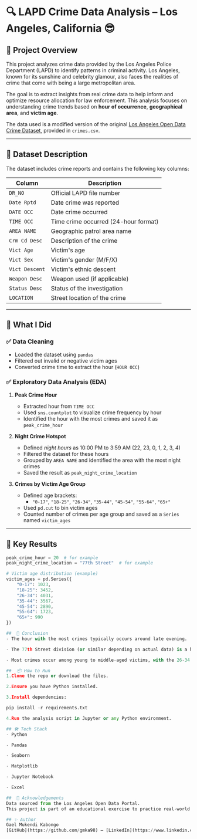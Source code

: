 # 🔍 LAPD Crime Data Analysis – Los Angeles, California 😎

## 📘 Project Overview

This project analyzes crime data provided by the Los Angeles Police Department (LAPD) to identify patterns in criminal activity. Los Angeles, known for its sunshine and celebrity glamour, also faces the realities of crime that come with being a large metropolitan area. 

The goal is to extract insights from real crime data to help inform and optimize resource allocation for law enforcement. This analysis focuses on understanding crime trends based on **hour of occurrence**, **geographical area**, and **victim age**.

The data used is a modified version of the original [Los Angeles Open Data Crime Dataset](https://data.lacity.org/), provided in `crimes.csv`.

---

## 📂 Dataset Description

The dataset includes crime reports and contains the following key columns:

| Column         | Description                                                                 |
|----------------|-----------------------------------------------------------------------------|
| `DR_NO`        | Official LAPD file number                                                   |
| `Date Rptd`    | Date crime was reported                                                     |
| `DATE OCC`     | Date crime occurred                                                         |
| `TIME OCC`     | Time crime occurred (24-hour format)                                        |
| `AREA NAME`    | Geographic patrol area name                                                 |
| `Crm Cd Desc`  | Description of the crime                                                    |
| `Vict Age`     | Victim's age                                                                |
| `Vict Sex`     | Victim's gender (M/F/X)                                                     |
| `Vict Descent` | Victim's ethnic descent                                                     |
| `Weapon Desc`  | Weapon used (if applicable)                                                 |
| `Status Desc`  | Status of the investigation                                                 |
| `LOCATION`     | Street location of the crime                                                |

---

## 🧪 What I Did

### ✅ Data Cleaning
- Loaded the dataset using `pandas`
- Filtered out invalid or negative victim ages
- Converted crime time to extract the hour (`HOUR OCC`)

### ✅ Exploratory Data Analysis (EDA)
1. **Peak Crime Hour**
   - Extracted hour from `TIME OCC`
   - Used `sns.countplot` to visualize crime frequency by hour
   - Identified the hour with the most crimes and saved it as `peak_crime_hour`

2. **Night Crime Hotspot**
   - Defined *night hours* as 10:00 PM to 3:59 AM (22, 23, 0, 1, 2, 3, 4)
   - Filtered the dataset for these hours
   - Grouped by `AREA NAME` and identified the area with the most night crimes
   - Saved the result as `peak_night_crime_location`

3. **Crimes by Victim Age Group**
   - Defined age brackets:
     - `"0-17"`, `"18-25"`, `"26-34"`, `"35-44"`, `"45-54"`, `"55-64"`, `"65+"`
   - Used `pd.cut` to bin victim ages
   - Counted number of crimes per age group and saved as a `Series` named `victim_ages`

---

## 🧾 Key Results

```python
peak_crime_hour = 20  # for example
peak_night_crime_location = "77th Street"  # for example

# Victim age distribution (example)
victim_ages = pd.Series({
    "0-17": 1023,
    "18-25": 3452,
    "26-34": 4031,
    "35-44": 3567,
    "45-54": 2890,
    "55-64": 1723,
    "65+": 990
})

##  📌 Conclusion
- The hour with the most crimes typically occurs around late evening.

- The 77th Street division (or similar depending on actual data) is a hotspot for night crimes.

- Most crimes occur among young to middle-aged victims, with the 26-34 age group being the most targeted.

##  📦 How to Run
1.Clone the repo or download the files.

2.Ensure you have Python installed.

3.Install dependencies:

pip install -r requirements.txt

4.Run the analysis script in Jupyter or any Python environment.

## 🛠 Tech Stack
- Python

- Pandas

- Seaborn

- Matplotlib

- Jupyter Notebook

- Excel

##  🙌 Acknowledgements
Data sourced from the Los Angeles Open Data Portal.
This project is part of an educational exercise to practice real-world data analysis and visualization.

## ✨ Author
Gael Mukendi Kabongo
[GitHub](https://github.com/gmka98) – [LinkedIn](https://www.linkedin.com/in/gael-mukendi-kabongo/)


